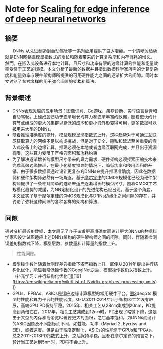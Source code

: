 # Note for [Scaling for edge inference of deep neural networks](https://cadlab.cs.ucla.edu/beta/cadlab/sites/default/files/publications/Shi_et_al_Perspective_1524052852_1.pdf)
## 摘要
&nbsp;&emsp;&ensp;DNNs 从先进制造到自动驾驶等一系列应用提供了巨大潜能。一个清晰的趋势就是DNN网络规模呈指数式的增长和随着带来的计算复杂度和内存消耗的增长。然而，在嵌入式设备进行本地计算，且尺寸和功率有限的边缘计算的性能和能量效率受限于工艺的规模。本文分析了最新的数据并且指出数据科学家所需的计算复杂度和能量效率与硬件架构师所提供的可用硬件能力之间的逐渐扩大的间隙。同时本文讨论了各式各样的用于弥合间隙的架构和算法。<br>

## 背景概述

- DNNs表现优越的应用场景：图像识别、[Go游戏](https://www.nature.com/articles/nature16961)、疾病诊断、实时语言翻译和自动驾驶。上述成就归功于逐渐增长的算力和逐渐丰富的数据，随着更快的计算节点组成的更大的集群以更低的成本和更小的外形变得可用，更多数据可以被用来大型的DNNs。<br>
- 随着推理准确度的提升，模型规模呈现指数式上升。这种趋势对于可通过互联网获取算力的网络不足以构成挑战，但是对于安全、隐私和延迟至关重要的嵌入式设备上的边缘计算，推理必须在本地或者边缘互联网完成，并且出于资源有限，这些算力受限于严格的面积和功耗约束<br>
- 为了解决逐渐增长的模型尺寸带来的算力需求，硬件架构必须探索压缩技术来完成高效边缘推理，在最小化精度损失的情况下，降低功率和使用面积的开销。由于很多数据师通过设计更复杂的DNNs来提升推理准确度，因此在数据师和硬件架构师必然有一场角逐。基于[摩尔定律](https://zh.wikipedia.org/wiki/%E6%91%A9%E5%B0%94%E5%AE%9A%E5%BE%8B)的CMOS规模化已经为硬件架构师提供了一条相对简单的道路来适应逐渐增长的模型尺寸。随着CMOS工艺规模化趋势的减缓，为NN定制化设计的先进架构已经出现。基于这个角度，本文证实了基于摩尔定律的CMOS规模化与DNNs边缘化之间间隙的存在，并讨论了弥补这种间隙的各种各样的架构和算法。<br>

## 间隙
通过分析最近的数据，本文展示了介于追求更高准确度而设计更大DNNs的数据科学家和设计试图适应上述DNNs架构的硬件架构师之间的间隙。同时，伴随着检测误差的指数式下降，模型层数、参数量和计算量的指数上升。<br>
> 性能间隙。
- 模型操作数伴随着检测误差的指数下降而指数上升。即使从2014年提出并行结构化优化，能显著降低操作数的GooglNet之后，模型操作数仍以指数上升。<br>
 （补充学习：并行结构化优化[[18](https://arxiv.org/pdf/1802.03646.pdf)\[19](https://en.wikipedia.org/wiki/List_of_Nvidia_graphics_processing_units)]）<br>
- GPUs、FPGAs、ASICs是适应边缘计算模型的常用硬件平台。[图3](https://github.com/BintaoWang/Literature-notes/blob/master/img/%E5%B1%8F%E5%B9%95%E6%88%AA%E5%9B%BE%202022-03-25%20203150.jpg)decpits 模型的性能和算力平台的性能密度。GPU:2011-2014年出于架构和工艺没有进展，高端GPU PD保持平稳。2015年，相关工艺从28nm集成到20nm，PD提高到两倍左右。2017年，相关工艺集成到12nm时，PD出现了略微下降，这是由于大型的内存和高带宽IO需要更大的面积，之后基本饱和。为DNNs而设计的ASIC因顾及不同指标而不同，如性能、功率（Myriad 2, Eyeriss and EIE）、或者速度。但是由于高度定制化，ASICs的性能高于GPUs和FPGAs。总之2011-2013PD指数式上升，之后保持平稳，且都在摩尔定律的预言之下。预计当工艺达到5nm时，PD将不会上升。<br>
